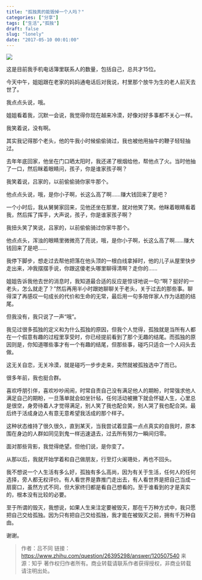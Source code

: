 ```yaml
---
title: "孤独真的能毁掉一个人吗？"
categories: ["分享"]
tags: ["生活","孤独"]
draft: false
slug: "lonely"
date: "2017-05-10 00:01:00"
---
```


![](https://cdn.jsdelivr.net/gh/eallion/eallion.github.io@master/images/2017/05/08/2752596333.jpg)

这是目前我手机电话簿里联系人的数量，包括自己，总共才15位。

今天中午，姐姐跟在老家的妈妈通电话后对我说，村里那个放牛为生的老人前天去世了。

我点点头说，哦。

姐姐看着我，沉默一会说，我觉得你现在越来冷漠，好像对好多事都不关心一样。

我笑着说，没有啊。

其实我记得那个老头，他的牛我小时候偷偷骑过，我也被他用抽牛的鞭子轻轻抽过。

去年年底回家，他坐在门口晒太阳时，我还递了根烟给他，帮他点了火。当时他抽了一口，然后眯着眼睛问，孩子，你是谁家孩子啊？

我笑着说，吕家的，以前偷偷骑你家牛那个。

他点点头说，哦，是你小子啊，长这么高了啊……赚大钱回来了是吧？

一个小时后，我从舅舅家回来，见他还坐在那里，就对他笑了笑。他眯着眼睛看着我，然后挥了挥手，大声说，孩子，你是谁家孩子啊？

我扭头笑了笑说，吕家的，以前偷偷骑过你家牛那个。

他点点头，浑浊的眼睛里微微亮了亮说，哦，是你小子啊，长这么高了啊……赚大钱回来了是吧……

我停下脚步，想走过去帮他把落在他头顶的一根白线拿掉时，他的儿子从屋里快步走出来，冲我摆摆手说，你跟这傻老头哪里聊得清啊？走你的……

姐姐告诉我他去世的消息时，我知道最合适的反应是惊讶地说一句:“啊？挺好的一老头，怎么就走了？”然后再用半小时跟她聊聊关于老头，关于过去的那些事。聊得深了再感叹一句成长的代价和生命的无常，最后用一句多陪伴家人作为话题的结尾。

但我没有，我只说了一声“哦”。

我见过很多孤独的定义和为什么孤独的原因，但我个人觉得，孤独就是当所有人都在一个假意有趣的过程里享受时，你已经提前看到了那个无趣的结尾。而孤独的原因则是，你知道哪些事才有一个有趣的结尾，但那些事，碰巧只适合一个人闷头去做。

这无关自恋，无关冷漠，就是碰巧一步步走来，突然就被孤独选中了而已。

很多年前，我也挺合群。

喜欢呼朋引伴，喜欢吵吵闹闹，时常自责自己没有满足他人的期盼，时常强求他人满足自己的期盼，一旦落单就会如坐针毡，任何活动被撇下就会怀疑人生，心里总是很空，身旁待着人才觉得满足，别人笑了我也配合笑，别人哭了我也配合哭。最后终于活成身边人有意无意希望我活成的那个样子。

这种状态维持了很久很久，直到某天，当我尝试着显露一点点真实的自我时，原本围在身边的人群如同见到鬼一样迅速退去，过去所有努力一瞬间归零。

面对那些背影，我觉得绝望。但他们说，是你变了。

从那以后，我就开始学着和自己做朋友，行至灯火阑珊处，再也不回头。

我不想说一个人生活有多么好，孤独有多么高尚，因为有关于生活，任何人的任何选择，旁人都无权评价。有人看世界是靠推门走出去，有人看世界是把自己当成一扇窗口，虽然方式不同，但大家终归都是看自己想看的。至于谁看到的才是真实的，根本没有比较的必要。

至于所谓的毁灭，我想说，如果人生来注定要被毁灭，那在千万种方式中，我只愿把自己交给孤独。因为只有把自己交给孤独，我才能在被毁灭之前，拥有千万种自由。

谢谢。

> 作者：吕不同 
> 链接：<a href="https://www.zhihu.com/question/26395298/answer/120507540" target="blank">https://www.zhihu.com/question/26395298/answer/120507540</a>
> 来源：知乎 
> 著作权归作者所有。商业转载请联系作者获得授权，非商业转载请注明出处。
